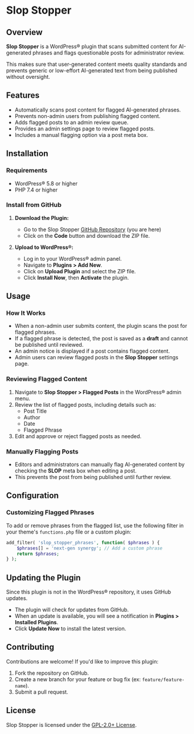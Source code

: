 # Slop Stopper

## Overview

**Slop Stopper** is a WordPress® plugin that scans submitted content for AI-generated phrases and flags questionable posts for administrator review. 

This makes sure that user-generated content meets quality standards and prevents generic or low-effort AI-generated text from being published without oversight.

## Features

- Automatically scans post content for flagged AI-generated phrases.
- Prevents non-admin users from publishing flagged content.
- Adds flagged posts to an admin review queue.
- Provides an admin settings page to review flagged posts.
- Includes a manual flagging option via a post meta box.

## Installation

### Requirements

- WordPress® 5.8 or higher
- PHP 7.4 or higher

### Install from GitHub

1. **Download the Plugin:**
    - Go to the Slop Stopper [GitHub Repository](https://github.com/robertdevore/slop-stopper/) (you are here)
    - Click on the **Code** button and download the ZIP file.

2. **Upload to WordPress®:**
    - Log in to your WordPress® admin panel.
    - Navigate to **Plugins > Add New**.
    - Click on **Upload Plugin** and select the ZIP file.
    - Click **Install Now**, then **Activate** the plugin.

## Usage

### How It Works

- When a non-admin user submits content, the plugin scans the post for flagged phrases.
- If a flagged phrase is detected, the post is saved as a **draft** and cannot be published until reviewed.
- An admin notice is displayed if a post contains flagged content.
- Admin users can review flagged posts in the **Slop Stopper** settings page.

### Reviewing Flagged Content

1. Navigate to **Slop Stopper > Flagged Posts** in the WordPress® admin menu.
2. Review the list of flagged posts, including details such as:
    - Post Title
    - Author
    - Date
    - Flagged Phrase
3. Edit and approve or reject flagged posts as needed.

### Manually Flagging Posts

- Editors and administrators can manually flag AI-generated content by checking the **SLOP** meta box when editing a post.
- This prevents the post from being published until further review.

## Configuration

### Customizing Flagged Phrases

To add or remove phrases from the flagged list, use the following filter in your theme's `functions.php` file or a custom plugin:
```php
add_filter( 'slop_stopper_phrases', function( $phrases ) {
    $phrases[] = 'next-gen synergy'; // Add a custom phrase
    return $phrases;
} );
```

## Updating the Plugin

Since this plugin is not in the WordPress® repository, it uses GitHub updates.

- The plugin will check for updates from GitHub.
- When an update is available, you will see a notification in **Plugins > Installed Plugins**.
- Click **Update Now** to install the latest version.

## Contributing

Contributions are welcome! If you'd like to improve this plugin:

1. Fork the repository on GitHub.
2. Create a new branch for your feature or bug fix (ex: `feature/feature-name`).
3. Submit a pull request.

## License

Slop Stopper is licensed under the [GPL-2.0+ License](http://www.gnu.org/licenses/gpl-2.0.txt).
